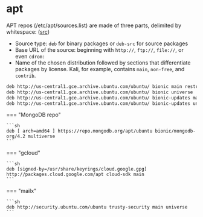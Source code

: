 # apt

APT repos (/etc/apt/sources.list) are made of three parts, delimited by whitespace: ([src](https://kali.training/topic/introduction-to-apt/ "Introduction to APT"))

- Source type: `deb` for binary packages or `deb-src` for source packages
- Base URL of the source: beginning with `http://`, `ftp://`, `file://`, or even `cdrom:`
- Name of the chosen distribution followed by sections that differentiate packages by license. Kali, for example, contains `main`, `non-free`, and `contrib`.

```sh
deb http://us-central1.gce.archive.ubuntu.com/ubuntu/ bionic main restricted
deb http://us-central1.gce.archive.ubuntu.com/ubuntu/ bionic universe
deb http://us-central1.gce.archive.ubuntu.com/ubuntu/ bionic-updates main restricted
deb http://us-central1.gce.archive.ubuntu.com/ubuntu/ bionic-updates universe
```
=== "MongoDB repo"

    ```sh
    deb [ arch=amd64 ] https://repo.mongodb.org/apt/ubuntu bionic/mongodb-org/4.2 multiverse 
    ```
    
=== "gcloud"

    ```sh
    deb [signed-by=/usr/share/keyrings/cloud.google.gpg] http://packages.cloud.google.com/apt cloud-sdk main
    ```

=== "mailx"

    ```sh
    deb http://security.ubuntu.com/ubuntu trusty-security main universe
    ```